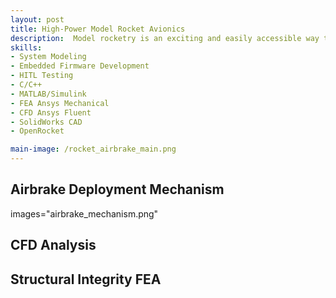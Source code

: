 ```yaml
---
layout: post
title: High-Power Model Rocket Avionics
description:  Model rocketry is an exciting and easily accessible way to explore & test rocket performance. This project involved modeling, manufacturing, and testing the avionics system of a high-power model rocket with airbrake deployment.
skills: 
- System Modeling
- Embedded Firmware Development
- HITL Testing
- C/C++
- MATLAB/Simulink
- FEA Ansys Mechanical
- CFD Ansys Fluent
- SolidWorks CAD
- OpenRocket

main-image: /rocket_airbrake_main.png
---
```


## Airbrake Deployment Mechanism
images="airbrake_mechanism.png"

## CFD Analysis

## Structural Integrity FEA